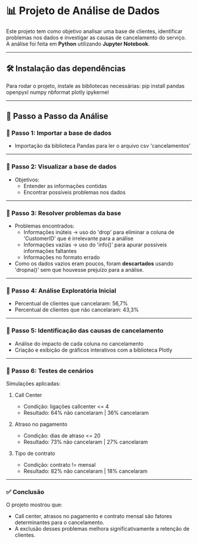 # 📊 Projeto de Análise de Dados

Este projeto tem como objetivo analisar uma base de clientes, identificar problemas nos dados e investigar as causas de cancelamento do serviço.  
A análise foi feita em **Python** utilizando **Jupyter Notebook**.

---

## 🛠️ Instalação das dependências

Para rodar o projeto, instale as bibliotecas necessárias:
pip install pandas openpyxl numpy nbformat plotly ipykernel

---


## 🚀 Passo a Passo da Análise

### 🔹 Passo 1: Importar a base de dados
- Importação da biblioteca Pandas para ler o arquivo csv 'cancelamentos'

---

### 🔹 Passo 2: Visualizar a base de dados
- Objetivos:
  - Entender as informações contidas
  - Encontrar possíveis problemas nos dados  

---

### 🔹 Passo 3: Resolver problemas da base
- Problemas encontrados:
  - Informações inúteis -> uso do 'drop' para eliminar a coluna de 'CustomerID' que é irrelevante para a análise
  - Informações vazias -> uso do 'info()' para apurar possíveis informações faltantes
  - Informações no formato errado  
- Como os dados vazios eram poucos, foram **descartados** usando 'dropna()' sem que houvesse prejuízo para a análise.

---

### 🔹 Passo 4: Análise Exploratória Inicial
- Percentual de clientes que cancelaram: 56,7%
- Percentual de clientes que não cancelaram: 43,3%

---

### 🔹 Passo 5: Identificação das causas de cancelamento
- Análise do impacto de cada coluna no cancelamento
- Criação e exibição de gráficos interativos com a biblioteca Plotly

---

### 🔹 Passo 6: Testes de cenários
Simulações aplicadas:
1. Call Center
    - Condição: ligações callcenter <= 4
    - Resultado: 64% não cancelaram | 36% cancelaram

2. Atraso no pagamento
    - Condição: dias de atraso <= 20
    - Resultado: 73% não cancelaram | 27% cancelaram

3. Tipo de contrato
    - Condição: contrato != mensal
    - Resultado: 82% não cancelaram | 18% cancelaram

---

### ✅ Conclusão

O projeto mostrou que:
  - Call center, atrasos no pagamento e contrato mensal são fatores determinantes para o cancelamento.
  - A exclusão desses problemas melhora significativamente a retenção de clientes.
